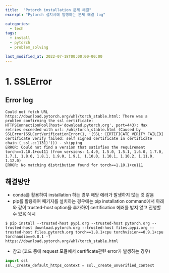 ```yaml
---
title:  "Pytorch installation 문제 해결"
excerpt: "Pytorch 설치시에 발행하는 문제 해결 log"

categories:
  - tech
tags:
  - install
  - pytorch
  - problem_solving

last_modified_at: 2022-07-18T00:00:00-00:00
---
```


# 1. SSLError
## Error log
```shell
Could not fetch URL https://download.pytorch.org/whl/torch_stable.html: There was a problem confirming the ssl certificate: HTTPSConnectionPool(host='download.pytorch.org', port=443): Max retries exceeded with url: /whl/torch_stable.html (Caused by SSLError(SSLCertVerificationError(1, '[SSL: CERTIFICATE_VERIFY_FAILED] certificate verify failed: self signed certificate in certificate chain (_ssl.c:1131)'))) - skipping
ERROR: Could not find a version that satisfies the requirement torch==1.10.1+cu111 (from versions: 1.4.0, 1.5.0, 1.5.1, 1.6.0, 1.7.0, 1.7.1, 1.8.0, 1.8.1, 1.9.0, 1.9.1, 1.10.0, 1.10.1, 1.10.2, 1.11.0, 1.12.0)
ERROR: No matching distribution found for torch==1.10.1+cu111
```
## 해결방안
* conda를 활용하여 installation 하는 경우 해당 에러가 발생하지 않는 것 같음
* pip를 활용하여 패키지를 설치하는 경우에는 pip installation command에서 아래와 같이 trusted-host option을 추가하여 certification 에러를 받지 않고 진행할 수 있음
예시
```shell
$ pip install --trusted-host pypi.org --trusted-host pytorch.org --trusted-host download.pytorch.org --trusted-host files.pypi.org --trusted-host files.pytorch.org torch==1.8.1+cpu torchvision==0.9.1+cpu torchaudio==0.8.1 -f https://download.pytorch.org/whl/torch_stable.html
```

* 참고 (코드 중에 request 모듈에서 certificate관련 error가 발생하는 경우)
```python
import ssl
ssl._create_default_https_context = ssl._create_unverified_context
```